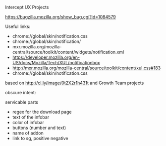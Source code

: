 Intercept UX Projects


https://bugzilla.mozilla.org/show_bug.cgi?id=1084579


Useful links:


- chrome://global/skin/notification.css
- chrome://global/skin/notification/
- mxr.mozilla.org/mozilla-central/source/toolkit/content/widgets/notification.xml
- https://developer.mozilla.org/en-US/docs/Mozilla/Tech/XUL/notificationbox
- http://mxr.mozilla.org/mozilla-central/source/toolkit/content/xul.css#183
- chrome://global/skin/notification.css



based on http://cl.ly/image/0t2X2r1h431t and Growth Team projects


obscure intent:

servicable parts
- regex for the download page
- text of the infobar
- color of infobar
- buttons (number and text)
- name of addon
- link to sg, positive negative

